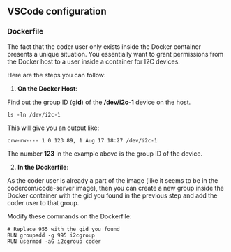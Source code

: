 ## VSCode configuration

### Dockerfile

 The fact that the coder user only exists inside the Docker container presents a unique situation. You essentially want to grant permissions from the Docker host to a user inside a container for I2C devices.

 Here are the steps you can follow:

1. **On the Docker Host**:

Find out the group ID (**gid**) of the **/dev/i2c-1** device on the host.

```
ls -ln /dev/i2c-1
```

This will give you an output like:

```
crw-rw---- 1 0 123 89, 1 Aug 17 18:27 /dev/i2c-1
```

The number **123** in the example above is the group ID of the device.

2. **In the Dockerfile**:

As the coder user is already a part of the image (like it seems to be in the codercom/code-server image), then you can create a new group inside the Docker container with the gid you found in the previous step and add the coder user to that group.

Modify these commands on the Dockerfile:

```
# Replace 955 with the gid you found
RUN groupadd -g 995 i2cgroup
RUN usermod -aG i2cgroup coder

```
